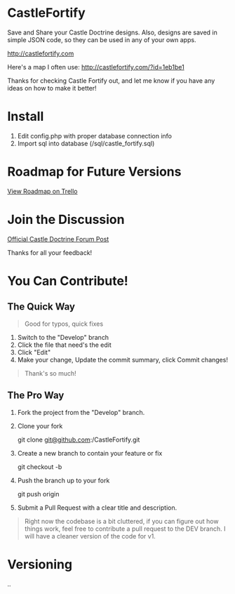 CastleFortify
=============

Save and Share your Castle Doctrine designs. Also, designs are saved in simple JSON code, so they can be used in any of your own apps. 

http://castlefortify.com

Here's a map I often use:
http://castlefortify.com/?id=1eb1be1

Thanks for checking Castle Fortify out, and let me know if you have any ideas on how to make it better!

# Install

1. Edit config.php with proper database connection info
2. Import sql into database (/sql/castle_fortify.sql)

# Roadmap for Future Versions

[View Roadmap on Trello](https://trello.com/board/castle-fortify/5161a8347040e6623a009092)

# Join the Discussion

[Official Castle Doctrine Forum Post](http://thecastledoctrine.net/forums/viewtopic.php?id=33&p=1)

Thanks for all your feedback!



# You Can Contribute!

## The Quick Way

>   Good for typos, quick fixes 

1. Switch to the "Develop" branch
2. Click the file that need's the edit
3. Click "Edit"
4. Make your change, Update the commit summary, click Commit changes!

>   Thank's so much! 

## The Pro Way

1. Fork the project from the "Develop" branch.
2. Clone your fork 

    git clone git@github.com:<your-username>/CastleFortify.git

3. Create a new branch to contain your feature or fix 

    git checkout -b <new-feature-branch>

4. Push the branch up to your fork 

    git push origin <new-feature-branch>

5. Submit a Pull Request with a clear title and description.
    

>   Right now the codebase is a bit cluttered, if you can figure out how things work, feel free to contribute a pull request to the DEV branch. I will have a cleaner version of the code for v1.



# Versioning

  <major>.<minor>.<patch>
